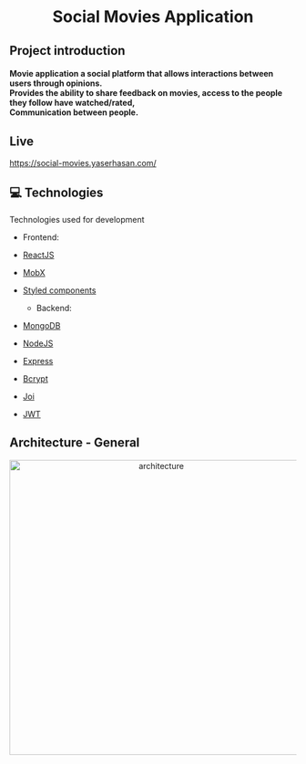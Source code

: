 <h1 align="center">
  Social Movies Application
</h1>

## Project introduction

<h4>
  Movie application a social platform that allows interactions between users through opinions. </br>
  Provides the ability to share feedback on movies, access to the people they follow have watched/rated,</br>
  Communication between people.
</h4>

## Live

https://social-movies.yaserhasan.com/


## 💻 Technologies

Technologies used for development

  * Frontend:
- [ReactJS](https://reactjs.org/)
- [MobX](https://mobx.js.org/README.html)
- [Styled components](https://styled-components.com/)

  * Backend:
- [MongoDB](https://www.mongodb.com/)
- [NodeJS](https://nodejs.org/)
- [Express](https://www.npmjs.com/package/express)
- [Bcrypt](https://www.npmjs.com/package/bcrypt)
- [Joi](https://joi.dev/)
- [JWT](https://jwt.io/)

## Architecture - General

<p align="center">
<img width="517" alt="architecture" src="https://user-images.githubusercontent.com/34807727/188864306-e62e88d2-78dc-4560-bbd9-a54ca67512e6.png">
</p>


